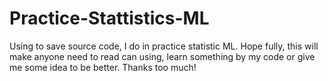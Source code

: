 # Practice-Stattistics-ML
Using to save source code, I do in practice statistic ML. Hope fully, this will make anyone need to read can using, learn something by my code or give me some idea to be better. Thanks too much!
